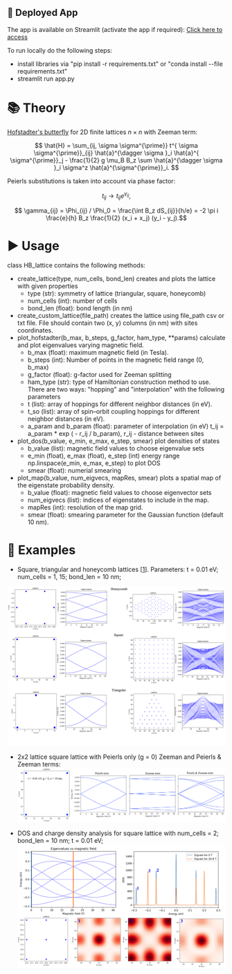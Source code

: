 ## 🚀 Deployed App

The app is available on Streamlit (activate the app if required): [Click here to access](https://hofstadter.streamlit.app/)

To run locally do the following steps:
* install libraries via "pip install -r requirements.txt"  or  "conda install --file requirements.txt"
* streamlit run app.py

# 📚 Theory
[Hofstadter's butterfly](https://en.wikipedia.org/wiki/Hofstadter%27s_butterfly) for 2D finite lattices $n\times n$ with Zeeman term:

$$  \hat{H} = \sum_{ij, \sigma \sigma^{\prime}} t^{ \sigma \sigma^{\prime}}_{ij} \hat{a}^{\dagger \sigma }_i \hat{a}^{ \sigma^{\prime}}_j  - \frac{1}{2} g \mu_B B_z \sum \hat{a}^{\dagger \sigma }_i \sigma^z  \hat{a}^{\sigma^{\prime}}_i.  $$

Peierls substitutions is taken into account  via phase factor:

$$ t_{ij} \rightarrow  t_{ij} e^{\gamma_{ij}}, $$

$$ \gamma_{ij} = \Phi_{ij} / \Phi_0 = \frac{\int B_z dS_{ij}}{h/e} =  -2 \pi i \frac{e}{h} B_z \frac{1}{2} (x_i + x_j) (y_i - y_j).$$

# ▶️ Usage
class HB_lattice contains the following methods: 

* create_lattice(type, num_cells, bond_len) creates and plots the lattice with given properties
  * type (str): symmetry of lattice (triangular, square, honeycomb)
  *  num_cells (int): number of cells
  *  bond_len (float): bond length (in nm)
* create_custom_lattice(file_path) creates the lattice using file_path csv or txt  file.  File should contain two (x, y) columns (in nm) with sites coordinates.
* plot_hofstadter(b_max, b_steps, g_factor, ham_type, **params) calculate and plot eigenvalues varying magnetic field. 
  *  b_max (float): maximum magnetic field (in Tesla).
  *  b_steps (int): Number of points in the magnetic field range (0, b_max)
  *  g_factor (float): g-factor used for Zeeman splitting
  *  ham_type (str): type of Hamiltonian construction method to use. There are two ways: "hopping" and "interpolation" with the following parameters
  *  t (list): array of hoppings for different neighbor distances (in eV).
  *  t_so (list): array of spin–orbit coupling hoppings for different neighbor distances (in eV).
  *  a_param and b_param (float): parameter of interpolation (in eV)  t_ij = a_param * exp ( - r_ij / b_param), r_ij - distance between sites
* plot_dos(b_value, e_min, e_max, e_step, smear) plot densities of states 
  * b_value (list): magnetic field values to choose eigenvalue sets
  * e_min (float), e_max (float), e_step (int)  energy range np.linspace(e_min, e_max, e_step) to plot DOS
  * smear (float): numerial smearing
* plot_map(b_value, num_eigvecs, mapRes, smear) plots a spatial map of the eigenstate probability density.
  * b_value (float): magnetic field values to choose eigenvector sets
  * num_eigvecs (list): indices of eigenstates  to include in the map.
  * mapRes (int): resolution of the map grid.
  * smear (float): smearing parameter for the Gaussian function (default 10 nm).



# 📌 Examples

* Square, triangular and honeycomb lattices [[1](https://pubs.aip.org/aapt/ajp/article-abstract/72/5/613/1038951/Landau-levels-molecular-orbitals-and-the?redirectedFrom=fulltext)]. Parameters: t = 0.01 eV; num_cells = 1, 15; bond_len = 10 nm;


![alt text](https://github.com/danis-b/HB_lattice/blob/main/Examples/Results.png)

*  2x2 lattice square lattice with Peierls only (g = 0) Zeeman and Peierls & Zeeman terms:
![alt text](https://github.com/danis-b/HB_lattice/blob/main/Examples/2x2_square.png)

* DOS and charge density analysis for square lattice with num_cells = 2; bond_len = 10 nm; t = 0.01 eV; 
![alt text](https://github.com/danis-b/HB_lattice/blob/main/Examples/Results_DOS.png)


